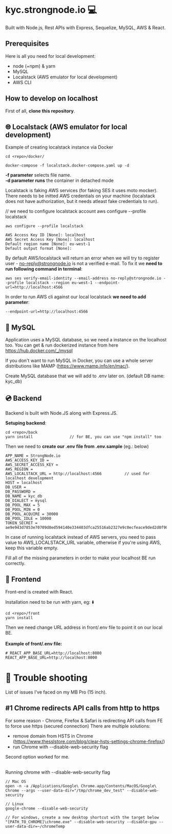 # kyc.strongnode.io 💻
Built with Node.js, Rest APIs with Express, Sequelize, MySQL, AWS & React.

##  Prerequisites
Here is all you need for local development:
- node (+npm) & yarn
- MySQL
- Localstack (AWS emulator for local development)
- AWS CLI

## How to develop on localhost

First of all, **clone this repository**.

## 🌐 Localstack (AWS emulator for local development)


Example of creating localstack instance via Docker
```
cd <repo>/docker/

docker-compose -f localstack.docker-compose.yaml up -d
```

**-f parameter** selects file name.<br>
**-d parameter runs** the container in detached mode


Localstack is faking AWS services (for faking SES it uses moto mocker). There needs to be initted AWS credentials on your machine (localstack does not have authorization, but it needs atleast fake credentials to run).

// we need to configure localstack account
aws configure --profile localstack


```
aws configure --profile localstack

AWS Access Key ID [None]: localhost
AWS Secret Access Key [None]: localhost
Default region name [None]: eu-west-1
Default output format [None]: 
```


By default AWS/localstack will return an error when we will try to register user - no-reply@strongnode.io is not a verified e-mail.
To fix it we **need to run following command in terminal**:

    aws ses verify-email-identity --email-address no-reply@strongnode.io --profile localstack --region eu-west-1 --endpoint-url=http://localhost:4566

In order to run AWS cli against our local localstack **we need to add parameter**:
```
--endpoint-url=http://localhost:4566
```

## 💽 MySQL
Application uses a MySQL database, so we need a instance on the localhost too.
You can get & run dockerized instance from here https://hub.docker.com/_/mysql

If you don't want to run MySQL in Docker, you can use a whole server distributions like MAMP (https://www.mamp.info/en/mac/).

Create MySQL database that we will add to .env later on. (default DB name: kyc_db)

## 💿 Backend
Backend is built with Node.JS along with Express.JS.

**Setuping backend**:

    cd <repo>/back
    yarn install 				// for BE, you can use "npm install" too

Then we need to **create our .env file from .env.sample** (eg.: below)

    APP_NAME = StrongNode.io
    AWS_ACCESS_KEY_ID =
    AWS_SECRET_ACCESS_KEY =
    AWS_REGION =
    AWS_LOCALSTACK_URL = http://localhost:4566          // used for localhost development
    HOST = localhost
    DB_USER =
    DB_PASSWORD =
    DB_NAME = kyc_db
    DB_DIALECT = mysql
    DB_POOL_MAX = 5
    DB_POOL_MIN = 0
    DB_POOL_ACQUIRE = 30000
    DB_POOL_IDLE = 10000
    TOKEN_SECRET = ae9e943d7853e70709d8ed594140e334403dfca25516ab2327e9c0ecfeace9ded2d0f9031f860f08dc4a3044e562d511f5a24d55b574ef530bd8e1571418c6c9

In case of running localstack instead of AWS servers, you need to pass value to AWS_LOCALSTACK_URL variable, otherwise if you're using AWS, keep this variable empty.

Fill all of the missing parameters in order to make your localhost BE run correctly.

## 📀 Frontend

Front-end is created with React.

Installation need to be run with yarn, eg: ⬇️

    cd <repo>/front
    yarn install


Then we need change URL address in front/.env file to point it on our local BE.<br><br>
**Example of front/.env file:**

```
# REACT_APP_BASE_URL=http://localhost:8080
REACT_APP_BASE_URL=http://localhost:8000
```
# 🔫 Trouble shooting
List of issues I've faced on my MB Pro (15 inch).

## #1 Chrome redirects API calls from http to https
For some reason - Chrome, Firefox & Safari is redirecting API calls from FE to force use https (secured connection)
There are multiple solutions:
- remove domain from HSTS in Chrome (https://www.thesslstore.com/blog/clear-hsts-settings-chrome-firefox/)
- run Chrome with --disable-web-security flag

Second option worked for me.<br><br>


Running chrome with --disable-web-security flag
```
// Mac OS
open -n -a /Applications/Google\ Chrome.app/Contents/MacOS/Google\ Chrome --args --user-data-dir="/tmp/chrome_dev_test" --disable-web-security

// Linux
google-chrome --disable-web-security

// For windows, create a new desktop shortcut with the target below
"[PATH_TO_CHROME]\chrome.exe" --disable-web-security --disable-gpu --user-data-dir=~/chromeTemp
```


